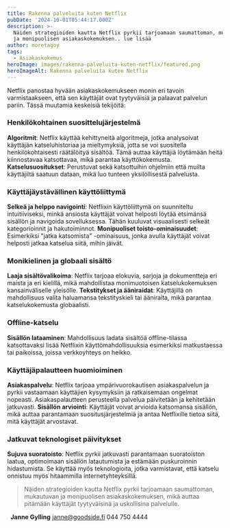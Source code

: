 ```yaml
---
title: Rakenna palveluita kuten Netflix
pubDate: '2024-10-01T05:44:17.000Z'
description: >-
  Näiden strategioiden kautta Netflix pyrkii tarjoamaan saumattoman, mukautuvan
  ja monipuolisen asiakaskokemuksen.. lue lisää
author: moretagoy
tags:
  - Asiakaskokemus
heroImage: images/rakenna-palveluita-kuten-netflix/featured.png
heroImageAlt: Rakenna palveluita kuten Netflix
---
```


Netflix panostaa hyvään asiakaskokemukseen monin eri tavoin varmistaakseen, että sen käyttäjät ovat tyytyväisiä ja palaavat palvelun pariin. Tässä muutamia keskeisiä tekijöitä:

### **Henkilökohtainen suosittelujärjestelmä**

**Algoritmit**: Netflix käyttää kehittyneitä algoritmeja, jotka analysoivat käyttäjän katseluhistoriaa ja mieltymyksiä, jotta se voi suositella henkilökohtaisesti räätälöityä sisältöä. Tämä auttaa käyttäjiä löytämään heitä kiinnostavaa katsottavaa, mikä parantaa käyttökokemusta. **Katselusuositukset**: Perustuvat sekä katsottuihin ohjelmiin että muilta käyttäjiltä saatuun dataan, mikä luo tunteen yksilöllisestä palvelusta.

### **Käyttäjäystävällinen käyttöliittymä**

**Selkeä ja helppo navigointi**: Netflixin käyttöliittymä on suunniteltu intuitiiviseksi, minkä ansiosta käyttäjät voivat helposti löytää etsimänsä sisällön ja navigoida sovelluksessa. Tähän kuuluvat visuaalisesti selkeät kategorioinnit ja hakutoiminnot. **Monipuoliset toisto-ominaisuudet**: Esimerkiksi "jatka katsomista" -ominaisuus, jonka avulla käyttäjät voivat helposti jatkaa katselua siitä, mihin jäivät.

### **Monikielinen ja globaali sisältö**

**Laaja sisältövalikoima**: Netflix tarjoaa elokuvia, sarjoja ja dokumentteja eri maista ja eri kielillä, mikä mahdollistaa monimuotoisen katselukokemuksen kansainväliselle yleisölle. **Tekstitykset ja ääniraidat**: Käyttäjillä on mahdollisuus valita haluamansa tekstityskieli tai ääniraita, mikä parantaa katselukokemusta globaalisti.

### **Offline-katselu**

**Sisällön lataaminen**: Mahdollisuus ladata sisältöä offline-tilassa katsottavaksi lisää Netflixin käyttömahdollisuuksia esimerkiksi matkustaessa tai paikoissa, joissa verkkoyhteys on heikko.

### **Käyttäjäpalautteen huomioiminen**

**Asiakaspalvelu**: Netflix tarjoaa ympärivuorokautisen asiakaspalvelun ja pyrkii vastaamaan käyttäjien kysymyksiin ja ratkaisemaan ongelmat nopeasti. Asiakaspalautteen perusteella palvelua päivitetään ja kehitetään jatkuvasti. **Sisällön arviointi**: Käyttäjät voivat arvioida katsomansa sisällön, mikä auttaa parantamaan suositusjärjestelmiä ja antaa Netflixille tietoa siitä, mitä käyttäjät arvostavat.

### **Jatkuvat teknologiset päivitykset**

**Sujuva suoratoisto**: Netflix pyrkii jatkuvasti parantamaan suoratoiston laatua, optimoimaan sisällön latautumista ja estämään puskuroinnin hidastumista. Se käyttää myös teknologioita, jotka varmistavat, että katselu onnistuu myös hitaammilla internetyhteyksillä.

> Näiden strategioiden kautta Netflix pyrkii tarjoamaan saumattoman, mukautuvan ja monipuolisen asiakaskokemuksen, mikä auttaa pitämään käyttäjät tyytyväisinä ja uskollisina palvelulle.

  **Janne Gylling** janne@goodside.fi 044 750 4444